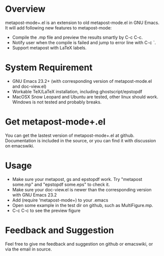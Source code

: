 Overview
========

metapost-mode+.el is an extension to old metapost-mode.el in GNU Emacs. It will add following new features to metapost-mode:

* Compile the .mp file and preview the results smartly by C-c C-c.
* Notify user when the compile is failed and jump to error line with C-c `.
* Support metapost with LaTeX labels.

System Requirement
==================

* GNU Emacs 23.2+ (with corresponding version of metapost-mode.el and doc-view.el)
* Workable TeX/LaTeX installation, including ghostscript/epstopdf
* MacOSX Snow Leopard and Ubuntu are tested, other linux should work. Windows is not tested and probably breaks.

Get metapost-mode+.el
=====================

You can get the lastest version of metapost-mode+.el at github. Documentation is included in the source, or you can find it with discussion on emacswiki.

Usage
=====

* Make sure your metapost, gs and epstopdf work. Try "metapost some.mp" and "epstopdf some.eps" to check it.
* Make sure your doc-view.el is newer than the corresponding version with GNU Emacs 23.2
* Add (require ‘metapost-mode+) to your .emacs
* Open some example in the test dir on github, such as MultiFigure.mp.
* C-c C-c to see the preview figure

Feedback and Suggestion
=======================

Feel free to give me feedback and suggestion on github or emacswiki, or via the email in source.
